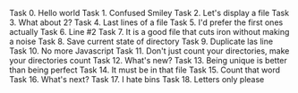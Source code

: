Task 0. Hello world
Task 1. Confused Smiley
Task 2. Let's display a file
Task 3. What about 2?
Task 4. Last lines of a file
Task 5. I'd prefer the first ones actually
Task 6. Line #2
Task 7. It is a good file that cuts iron without making a noise
Task 8. Save current state of directory
Task 9. Duplicate las line
Task 10. No more Javascript
Task 11. Don't just count your directories, make your directories count 
Task 12. What's new?
Task 13. Being unique is better than being perfect
Task 14. It must be in that file
Task 15. Count that word
Task 16. What's next?
Task 17. I hate bins
Task 18. Letters only please
